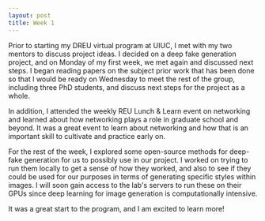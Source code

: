 ```yaml
---
layout: post
title: Week 1
---
```


Prior to starting my DREU virtual program at UIUC, I met with my two mentors to discuss project ideas. I decided on a deep fake generation project, and on Monday of my first week, we met again and discussed next steps. I began reading papers on the subject prior work that has been done so that I would be ready on Wednesday to meet the rest of the group, including three PhD students, and discuss next steps for the project as a whole. 

In addition, I attended the weekly REU Lunch & Learn event on networking and learned about how networking plays a role in graduate school and beyond. It was a great event to learn about networking and how that is an important skill to cultivate and practice early on.

For the rest of the week, I explored some open-source methods for deep-fake generation for us to possibly use in our project. I worked on trying to run them locally to get a sense of how they worked, and also to see if they could be used for our purposes in terms of generating specific styles within images. I will soon gain access to the lab's servers to run these on their GPUs since deep learning for image generation is computationally intensive. 

It was a great start to the program, and I am excited to learn more!